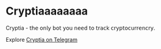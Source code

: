 # Cryptiaaaaaaaa
Cryptia - 𝗍𝗁𝖾 𝗈𝗇𝗅𝗒 𝖻𝗈𝗍 𝗒𝗈𝗎 𝗇𝖾𝖾𝖽 𝗍𝗈 𝗍𝗋𝖺𝖼𝗄 𝖼𝗋𝗒𝗉𝗍𝗈𝖼𝗎𝗋𝗋𝖾𝗇𝖼𝗋𝗒.


Explore <a href="https://t.me/cryptiaa_bot">Cryptia on Telegram</a>
